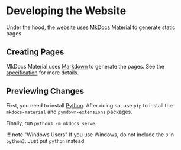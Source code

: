 # Developing the Website

Under the hood, the website uses [MkDocs Material](https://squidfunk.github.io/mkdocs-material) to generate static pages.

## Creating Pages

MkDocs Material uses [Markdown](https://daringfireball.net/projects/markdown/) to generate the pages.
See the [specification](https://github.github.com/gfm/) for more details.

## Previewing Changes

First, you need to install [Python](https://python.org).
After doing so, use `pip` to install the `mkdocs-material` and `pymdown-extensions` packages.

Finally, run `python3 -m mkdocs serve`.

!!! note "Windows Users"
    If you use Windows, do not include the `3` in `python3`. Just put `python` instead.
